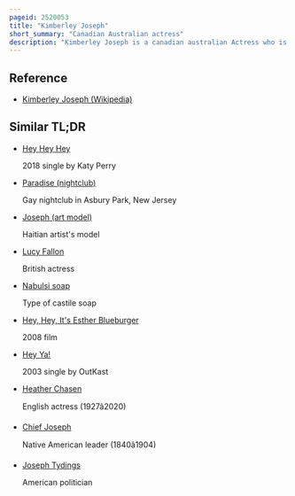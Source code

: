 ```yaml
---
pageid: 2520053
title: "Kimberley Joseph"
short_summary: "Canadian Australian actress"
description: "Kimberley Joseph is a canadian australian Actress who is based in the United States. Joseph was born in Canada, brought up on the Gold Coast in Australia and educated in Switzerland. After returning to australia she began studying at Bond University but dropped out when she was cast in the Soap Opera Paradise Beach at the Age of 19. She had no formal acting Training but appeared in the Soap for the 18 Months it was produced. After paradise Beach ended she casually worked on Hey hey it's saturday before she co-hosted the popular seven Network Series Gladiators."
---
```


## Reference

- [Kimberley Joseph (Wikipedia)](https://en.wikipedia.org/?curid=2520053)

## Similar TL;DR

- [Hey Hey Hey](/tldr/en/hey-hey-hey)

  2018 single by Katy Perry

- [Paradise (nightclub)](/tldr/en/paradise-nightclub)

  Gay nightclub in Asbury Park, New Jersey

- [Joseph (art model)](/tldr/en/joseph-art-model)

  Haitian artist's model

- [Lucy Fallon](/tldr/en/lucy-fallon)

  British actress

- [Nabulsi soap](/tldr/en/nabulsi-soap)

  Type of castile soap

- [Hey, Hey, It's Esther Blueburger](/tldr/en/hey-hey-its-esther-blueburger)

  2008 film

- [Hey Ya!](/tldr/en/hey-ya)

  2003 single by OutKast

- [Heather Chasen](/tldr/en/heather-chasen)

  English actress (1927â2020)

- [Chief Joseph](/tldr/en/chief-joseph)

  Native American leader (1840â1904)

- [Joseph Tydings](/tldr/en/joseph-tydings)

  American politician
